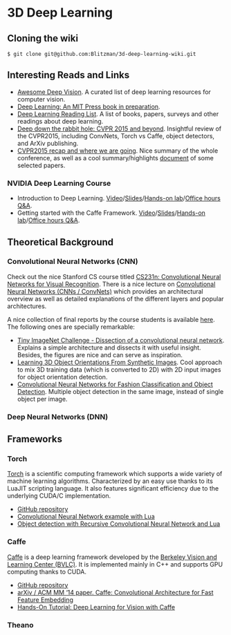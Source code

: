 # 3D Deep Learning

## Cloning the wiki
```
$ git clone git@github.com:Blitzman/3d-deep-learning-wiki.git
```

## Interesting Reads and Links

- [Awesome Deep Vision](https://github.com/kjw0612/awesome-deep-vision). A curated list of deep learning resources for computer vision.
- [Deep Learning: An MIT Press book in preparation](http://www.iro.umontreal.ca/~bengioy/dlbook/).
- [Deep Learning Reading List](http://deeplearning.net/reading-list/). A list of books, papers, surveys and other readings about deep learning.
- [Deep down the rabbit hole: CVPR 2015 and beyond](http://www.computervisionblog.com/2015/06/deep-down-rabbit-hole-cvpr-2015-and.html). Insightful review of the CVPR2015, including ConvNets, Torch vs Caffe, object detectors, and ArXiv publishing.
- [CVPR2015 recap and where we are going](http://zoyathinks.blogspot.com.es/2015/06/cvpr-recap-and-where-were-going.html). Nice summary of the whole conference, as well as a cool summary/highlights [document](http://web.mit.edu/zoya/www/CVPR2015brief.pdf) of some selected papers.

### NVIDIA Deep Learning Course

- Introduction to Deep Learning. [Video](https://www.youtube.com/watch?v=6eBpjEdgSm0)/[Slides](http://on-demand.gputechconf.com/gtc/2015/webinar/deep-learning-course/intro-to-deep-learning.pdf)/[Hands-on lab](https://nvidia.qwiklab.com/focuses/preview/102)/[Office hours Q&A](http://on-demand.gputechconf.com/gtc/2015/webinar/deep-learning-course/intro-to-deep-learning-questions-answers.pdf).
- Getting started with the Caffe Framework. [Video](https://www.youtube.com/watch?v=rvMVqPsXL10)/[Slides](http://on-demand.gputechconf.com/gtc/2015/webinar/deep-learning-course/getting-started-with-caffe.pdf)/[Hands-on lab](https://nvidia.qwiklab.com/focuses/preview/136)/[Office hours Q&A](http://on-demand.gputechconf.com/gtc/2015/webinar/deep-learning-course/getting-started-with-caffe-questions-answers.pdf).

## Theoretical Background

### Convolutional Neural Networks (CNN)

Check out the nice Stanford CS course titled [CS231n: Convolutional Neural Networks for Visual Recognition](http://cs231n.github.io/). There is a nice lecture on [Convolutional Neural Networks (CNNs / ConvNets)](http://cs231n.github.io/convolutional-networks/) which provides an architectural overview as well as detailed explanations of the different layers and popular architectures.

A nice collection of final reports by the course students is available [here](http://cs231n.stanford.edu/reports.html). The following ones are specially remarkable:

- [Tiny ImageNet Challenge - Dissection of a convolutional neural network](http://cs231n.stanford.edu/reports/jbboin_finalreport.pdf). Explains a simple architecture and dissects it with useful insight. Besides, the figures are nice and can serve as inspiration.
- [Learning 3D Object Orientations From Synthetic Images](http://cs231n.stanford.edu/reports/rqi_final_report.pdf). Cool approach to mix 3D training data (which is converted to 2D) with 2D input images for object orientation detection.
- [Convolutional Neural Networks for Fashion Classification and Object Detection](http://cs231n.stanford.edu/reports/BLAO_KJAG_CS231N_FinalPaperFashionClassification.pdf). Multiple object detection in the same image, instead of single object per image.

### Deep Neural Networks (DNN)

## Frameworks

### Torch

[Torch](http://torch.ch/) is a scientific computing framework which supports a wide variety of machine learning algorithms. Characterized by an easy use thanks to its LuaJIT scripting language. It also features significant efficiency due to the underlying CUDA/C implementation.

- [GitHub repository](https://github.com/torch/torch7)
- [Convolutional Neural Network example with Lua](https://github.com/nicholas-leonard/dp/blob/master/examples/convolutionneuralnetwork.lua)
- [Object detection with Recursive Convolutional Neural Network and Lua](https://github.com/fmassa/object-detection.torch)

### Caffe

[Caffe](https://github.com/BVLC/caffe/) is a deep learning framework developed by the [Berkeley Vision and Learning Center (BVLC)](http://bvlc.eecs.berkeley.edu/). It is implemented mainly in C++ and supports GPU computing thanks to CUDA.

- [GitHub repository](https://github.com/BVLC/caffe/)
- [arXiv / ACM MM ‘14 paper. Caffe: Convolutional Architecture for Fast Feature Embedding](http://arxiv.org/abs/1408.5093)
- [Hands-On Tutorial: Deep Learning for Vision with Caffe](https://docs.google.com/presentation/d/1UeKXVgRvvxg9OUdh_UiC5G71UMscNPlvArsWER41PsU/edit#slide=id.p)

### Theano

